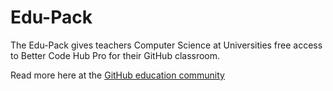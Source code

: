 # Edu-Pack
The Edu-Pack gives teachers Computer Science at Universities free access to Better Code Hub Pro for their GitHub classroom.

Read more here at the [GitHub education community](https://education.github.community/t/a-proposed-add-on-for-code-quality-in-software-engineering-courses-using-github/9067)
